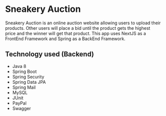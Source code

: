 # Sneakery Auction

Sneakery Auction is an online auction website allowing users to upload their products. Other users will place a bid until the product gets the highest price and the winner will get that product. This app uses NextJS as a FrontEnd Framework and Spring as a BackEnd Framework.

## Technology used (Backend)

* Java 8
* Spring Boot
* Spring Security
* Spring Data JPA
* Spring Mail
* MySQL
* JUnit
* PayPal
* Swagger
